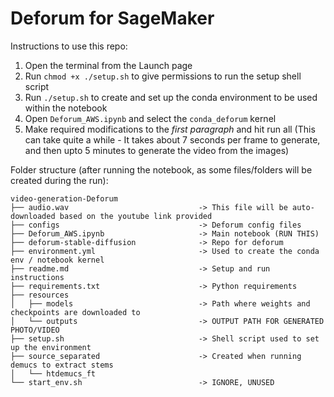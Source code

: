 # Deforum for SageMaker

Instructions to use this repo:
1. Open the terminal from the Launch page
2. Run ```chmod +x ./setup.sh``` to give permissions to run the setup shell script
3. Run ```./setup.sh``` to create and set up the conda environment to be used within the notebook
4. Open ```Deforum_AWS.ipynb``` and select the ```conda_deforum``` kernel
5. Make required modifications to the *first paragraph* and hit run all (This can take quite a while - It takes about 7 seconds per frame to generate, and then upto 5 minutes to generate the video from the images)



Folder structure (after running the notebook, as some files/folders will be created during the run):
```
video-generation-Deforum
├── audio.wav                             -> This file will be auto-downloaded based on the youtube link provided
├── configs                               -> Deforum config files
├── Deforum_AWS.ipynb                     -> Main notebook (RUN THIS)
├── deforum-stable-diffusion              -> Repo for deforum 
├── environment.yml                       -> Used to create the conda env / notebook kernel
├── readme.md                             -> Setup and run instructions
├── requirements.txt                      -> Python requirements
├── resources                             
│   ├── models                            -> Path where weights and checkpoints are downloaded to
│   └── outputs                           -> OUTPUT PATH FOR GENERATED PHOTO/VIDEO
├── setup.sh                              -> Shell script used to set up the environment
├── source_separated                      -> Created when running demucs to extract stems
│   └── htdemucs_ft
└── start_env.sh                          -> IGNORE, UNUSED

```
